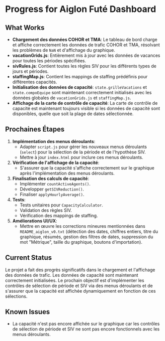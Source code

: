 # Progress for Aiglon Futé Dashboard

## What Works
- **Chargement des données COHOR et TMA**: Le tableau de bord charge et affiche correctement les données de trafic COHOR et TMA, résolvant les problèmes de `NaN` et d'affichage du graphique.
- **vacationGrids.js**: Entièrement mis à jour avec les données de vacances pour toutes les périodes spécifiées.
- **sivRules.js**: Contient toutes les règles SIV pour les différents types de jours et périodes.
- **staffingMap.js**: Contient les mappings de staffing prédéfinis pour différentes capacités.
- **Initialisation des données de capacité**: `state.grilleVacations` et `state.compoEquipe` sont maintenant correctement initialisés avec les données globales de `vacationGrids.js` et `staffingMap.js`.
- **Affichage de la carte de contrôle de capacité**: La carte de contrôle de capacité est maintenant toujours visible si les données de capacité sont disponibles, quelle que soit la plage de dates sélectionnée.

## Prochaines Étapes
1. **Implémentation des menus déroulants**:
   - Adapter `script.js` pour gérer les nouveaux menus déroulants (`select`) pour la sélection de la période et de l'hypothèse SIV.
   - Mettre à jour `index.html` pour inclure ces menus déroulants.
2. **Vérification de l'affichage de la capacité**:
   - S'assurer que la capacité s'affiche correctement sur le graphique après l'implémentation des menus déroulants.
3. **Finalisation des calculs de capacité**:
   - Implémenter `countActiveAgents()`.
   - Développer `getSIVReduction()`.
   - Finaliser `applyHourlyAverage()`.
4. **Tests**:
   - Tests unitaires pour `CapacityCalculator`.
   - Validation des règles SIV.
   - Vérification des mappings de staffing.
5. **Améliorations UI/UX**:
   - Mettre en œuvre les corrections mineures mentionnées dans `README_aiglon_v0.txt` (détection des dates, chiffres entiers, titre du graphique, résumés, gestion des filtres de dates, suppression du mot "Métrique", taille du graphique, boutons d'importation).

## Current Status
Le projet a fait des progrès significatifs dans le chargement et l'affichage des données de trafic. Les données de capacité sont maintenant correctement initialisées. Le prochain objectif est d'implémenter les contrôles de sélection de période et SIV via des menus déroulants et de s'assurer que la capacité est affichée dynamiquement en fonction de ces sélections.

## Known Issues
- La capacité n'est pas encore affichée sur le graphique car les contrôles de sélection de période et SIV ne sont pas encore fonctionnels avec les menus déroulants.
